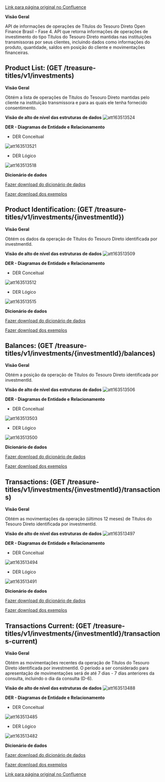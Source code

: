 [Link para página original no Confluence](https://openfinancebrasil.atlassian.net/wiki/spaces/OF/pages/163513453)

**Visão Geral**

API de informações de operações de Títulos do Tesouro Direto Open Finance Brasil – Fase 4. API que retorna informações de operações de investimento do tipo Títulos do Tesouro Direto mantidas nas instituições transmissoras por seus clientes, incluindo dados como informações do produto, quantidade, saldos em posição do cliente e movimentações financeiras.

## **Product List:** (GET /treasure-titles/v1/investments)

**Visão Geral**

Obtém a lista de operações de Títulos do Tesouro Direto mantidas pelo cliente na instituição transmissora e para as quais ele tenha fornecido consentimento.

**Visão de alto de nível das estruturas de dados**
![att163513524](Informa%c3%a7%c3%b5es%20Gerais%20-%20[DC]%20T%c3%adtulos%20do%20Tesouro%20Direto%20-%20v1.0.1/attachments/image-20230411-183819.png)

**DER - Diagramas de Entidade e Relacionamento**

- DER Conceitual

![att163513521](Informa%c3%a7%c3%b5es%20Gerais%20-%20[DC]%20T%c3%adtulos%20do%20Tesouro%20Direto%20-%20v1.0.1/attachments/image-20230411-183852.png)

- DER Lógico

![att163513518](Informa%c3%a7%c3%b5es%20Gerais%20-%20[DC]%20T%c3%adtulos%20do%20Tesouro%20Direto%20-%20v1.0.1/attachments/image-20230411-183940.png)

**Dicionário de dados**

[Fazer download do dicionário de dados](https://openbanking-brasil.github.io/openapi/dictionary/treasureTitlesGetInvestments_v1.csv)

[Fazer download dos exemplos](https://openbanking-brasil.github.io/openapi/dictionary/example/examples_treasureTitlesGetInvestments_v1.csv)

## **Product Identification:** (GET /treasure-titles/v1/investments/{investmentId})

**Visão Geral**

Obtém os dados da operação de Títulos do Tesouro Direto identificada por investmentId.

**Visão de alto de nível das estruturas de dados**
![att163513509](Informa%c3%a7%c3%b5es%20Gerais%20-%20[DC]%20T%c3%adtulos%20do%20Tesouro%20Direto%20-%20v1.0.1/attachments/image-20230411-184151.png)

**DER - Diagramas de Entidade e Relacionamento**

- DER Conceitual

![att163513512](Informa%c3%a7%c3%b5es%20Gerais%20-%20[DC]%20T%c3%adtulos%20do%20Tesouro%20Direto%20-%20v1.0.1/attachments/image-20230411-184122.png)

- DER Lógico

![att163513515](Informa%c3%a7%c3%b5es%20Gerais%20-%20[DC]%20T%c3%adtulos%20do%20Tesouro%20Direto%20-%20v1.0.1/attachments/image-20230411-184035.png)

**Dicionário de dados**

[Fazer download do dicionário de dados](https://openbanking-brasil.github.io/openapi/dictionary/treasureTitlesGetInvestmentsInvestmentId_v1.csv)

[Fazer download dos exemplos](https://openbanking-brasil.github.io/openapi/dictionary/example/examples_treasureTitlesGetInvestmentsInvestmentId_v1.csv)

## **Balances:** (GET /treasure-titles/v1/investments/{investmentId}/balances)

**Visão Geral**

Obtém a posição da operação de Títulos do Tesouro Direto identificada por investmentId.

**Visão de alto de nível das estruturas de dados**
![att163513506](Informa%c3%a7%c3%b5es%20Gerais%20-%20[DC]%20T%c3%adtulos%20do%20Tesouro%20Direto%20-%20v1.0.1/attachments/image-20230411-184225.png)

**DER - Diagramas de Entidade e Relacionamento**

- DER Conceitual

![att163513503](Informa%c3%a7%c3%b5es%20Gerais%20-%20[DC]%20T%c3%adtulos%20do%20Tesouro%20Direto%20-%20v1.0.1/attachments/image-20230411-184248.png)

- DER Lógico

![att163513500](Informa%c3%a7%c3%b5es%20Gerais%20-%20[DC]%20T%c3%adtulos%20do%20Tesouro%20Direto%20-%20v1.0.1/attachments/image-20230411-184317.png)

**Dicionário de dados**

[Fazer download do dicionário de dados](https://openbanking-brasil.github.io/openapi/dictionary/treasureTitlesGetInvestmentsInvestmentIdBalances_v1.csv)

[Fazer download dos exemplos](https://openbanking-brasil.github.io/openapi/dictionary/example/examples_treasureTitlesGetInvestmentsInvestmentIdBalances_v1.csv)

## **Transactions:** (GET /treasure-titles/v1/investments/{investmentId}/transactions)

**Visão Geral**

Obtém as movimentações da operação (últimos 12 meses) de Títulos do Tesouro Direto identificada por investmentId.

**Visão de alto de nível das estruturas de dados**
![att163513497](Informa%c3%a7%c3%b5es%20Gerais%20-%20[DC]%20T%c3%adtulos%20do%20Tesouro%20Direto%20-%20v1.0.1/attachments/image-20230411-184349.png)

**DER - Diagramas de Entidade e Relacionamento**

- DER Conceitual

![att163513494](Informa%c3%a7%c3%b5es%20Gerais%20-%20[DC]%20T%c3%adtulos%20do%20Tesouro%20Direto%20-%20v1.0.1/attachments/image-20230411-184402.png)

- DER Lógico

![att163513491](Informa%c3%a7%c3%b5es%20Gerais%20-%20[DC]%20T%c3%adtulos%20do%20Tesouro%20Direto%20-%20v1.0.1/attachments/image-20230411-184433.png)

**Dicionário de dados**

[Fazer download do dicionário de dados](https://openbanking-brasil.github.io/openapi/dictionary/treasureTitlesGetInvestmentsInvestmentIdTransactions_v1.csv)

[Fazer download dos exemplos](https://openbanking-brasil.github.io/openapi/dictionary/example/examples_treasureTitlesGetInvestmentsInvestmentIdTransactions_v1.csv)

## **Transactions Current:** (GET /treasure-titles/v1/investments/{investmentId}/transactions-current)

**Visão Geral**

Obtém as movimentações recentes da operação de Títulos do Tesouro Direto identificada por investmentId. O período a ser considerado para apresentação de movimentações será de até 7 dias - 7 dias anteriores da consulta, incluindo o dia da consulta (D-6).

**Visão de alto de nível das estruturas de dados**
![att163513488](Informa%c3%a7%c3%b5es%20Gerais%20-%20[DC]%20T%c3%adtulos%20do%20Tesouro%20Direto%20-%20v1.0.1/attachments/image-20230411-184508.png)

**DER - Diagramas de Entidade e Relacionamento**

- DER Conceitual

![att163513485](Informa%c3%a7%c3%b5es%20Gerais%20-%20[DC]%20T%c3%adtulos%20do%20Tesouro%20Direto%20-%20v1.0.1/attachments/image-20230411-184520.png)

- DER Lógico

![att163513482](Informa%c3%a7%c3%b5es%20Gerais%20-%20[DC]%20T%c3%adtulos%20do%20Tesouro%20Direto%20-%20v1.0.1/attachments/image-20230411-184544.png)

**Dicionário de dados**

[Fazer download do dicionário de dados](https://openbanking-brasil.github.io/openapi/dictionary/treasureTitlesGetInvestmentsInvestmentIdTransactionsCurrent_v1.csv)

[Fazer download dos exemplos](https://openbanking-brasil.github.io/openapi/dictionary/example/examples_treasureTitlesGetInvestmentsInvestmentIdTransactionsCurrent_v1.csv)

[Link para página original no Confluence](https://openfinancebrasil.atlassian.net/wiki/spaces/OF/pages/163513453)